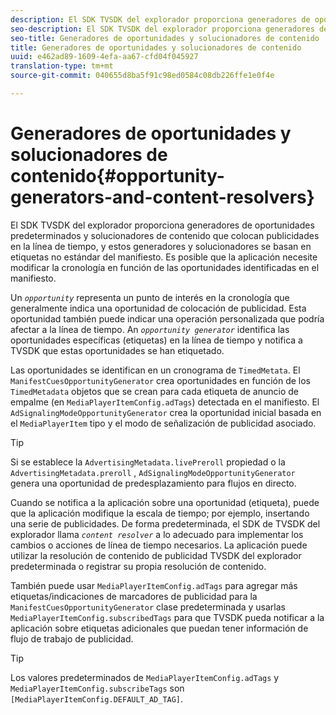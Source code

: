 ```yaml
---
description: El SDK TVSDK del explorador proporciona generadores de oportunidades predeterminados y solucionadores de contenido que colocan publicidades en la línea de tiempo, y estos generadores y solucionadores se basan en etiquetas no estándar del manifiesto. Es posible que la aplicación necesite modificar la cronología en función de las oportunidades identificadas en el manifiesto.
seo-description: El SDK TVSDK del explorador proporciona generadores de oportunidades predeterminados y solucionadores de contenido que colocan publicidades en la línea de tiempo, y estos generadores y solucionadores se basan en etiquetas no estándar del manifiesto. Es posible que la aplicación necesite modificar la cronología en función de las oportunidades identificadas en el manifiesto.
seo-title: Generadores de oportunidades y solucionadores de contenido
title: Generadores de oportunidades y solucionadores de contenido
uuid: e462ad89-1609-4efa-aa67-cfd04f045927
translation-type: tm+mt
source-git-commit: 040655d8ba5f91c98ed0584c08db226ffe1e0f4e

---
```



# Generadores de oportunidades y solucionadores de contenido{#opportunity-generators-and-content-resolvers}

El SDK TVSDK del explorador proporciona generadores de oportunidades predeterminados y solucionadores de contenido que colocan publicidades en la línea de tiempo, y estos generadores y solucionadores se basan en etiquetas no estándar del manifiesto. Es posible que la aplicación necesite modificar la cronología en función de las oportunidades identificadas en el manifiesto.

Un *`opportunity`* representa un punto de interés en la cronología que generalmente indica una oportunidad de colocación de publicidad. Esta oportunidad también puede indicar una operación personalizada que podría afectar a la línea de tiempo. An *`opportunity generator`* identifica las oportunidades específicas (etiquetas) en la línea de tiempo y notifica a TVSDK que estas oportunidades se han etiquetado.

Las oportunidades se identifican en un cronograma de `TimedMetata`. El `ManifestCuesOpportunityGenerator` crea oportunidades en función de los `TimedMetadata` objetos que se crean para cada etiqueta de anuncio de empalme (en `MediaPlayerItemConfig.adTags`) detectada en el manifiesto. El `AdSignalingModeOpportunityGenerator` crea la oportunidad inicial basada en el `MediaPlayerItem` tipo y el modo de señalización de publicidad asociado.

>[!TIP]
>
>Si se establece la `AdvertisingMetadata.livePreroll` propiedad o la `AdvertisingMetadata.preroll` , `AdSignalingModeOpportunityGenerator` genera una oportunidad de predesplazamiento para flujos en directo.

Cuando se notifica a la aplicación sobre una oportunidad (etiqueta), puede que la aplicación modifique la escala de tiempo; por ejemplo, insertando una serie de publicidades. De forma predeterminada, el SDK de TVSDK del explorador llama *`content resolver`* a lo adecuado para implementar los cambios o acciones de línea de tiempo necesarios. La aplicación puede utilizar la resolución de contenido de publicidad TVSDK del explorador predeterminada o registrar su propia resolución de contenido.

También puede usar `MediaPlayerItemConfig.adTags` para agregar más etiquetas/indicaciones de marcadores de publicidad para la `ManifestCuesOpportunityGenerator` clase predeterminada y usarlas `MediaPlayerItemConfig.subscribedTags` para que TVSDK pueda notificar a la aplicación sobre etiquetas adicionales que puedan tener información de flujo de trabajo de publicidad.

>[!TIP]
>
>Los valores predeterminados de `MediaPlayerItemConfig.adTags` y `MediaPlayerItemConfig.subscribeTags` son `[MediaPlayerItemConfig.DEFAULT_AD_TAG]`.

